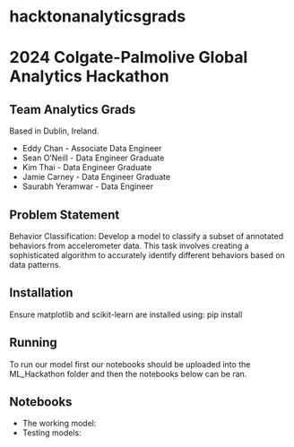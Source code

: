# hacktonanalyticsgrads

# 2024 Colgate-Palmolive Global Analytics Hackathon

## Team Analytics Grads
Based in Dublin, Ireland.

- Eddy Chan - Associate Data Engineer
- Sean O’Neill - Data Engineer Graduate
- Kim Thai - Data Engineer Graduate
- Jamie Carney - Data Engineer Graduate
- Saurabh Yeramwar - Data Engineer


## Problem Statement
Behavior Classification: Develop a model to classify a subset of annotated behaviors from accelerometer data. This task involves creating a sophisticated algorithm to accurately identify different behaviors based on data patterns.

## Installation
Ensure matplotlib and scikit-learn are installed using: pip install

## Running
To run our model first our notebooks should be uploaded into the ML_Hackathon folder and then the notebooks below can be ran.

## Notebooks
- The working model:
- Testing models:
